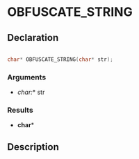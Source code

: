 # OBFUSCATE_STRING

## Declaration
```cpp

char* OBFUSCATE_STRING(char* str);
```

### Arguments
- **char*:** str

### Results
- **char***

## Description
